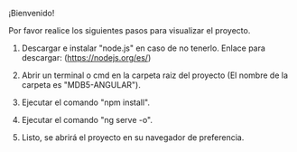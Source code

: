 ¡Bienvenido! 

Por favor realice los siguientes pasos para visualizar el proyecto.

1. Descargar e instalar "node.js" en caso de no tenerlo. Enlace para descargar: (https://nodejs.org/es/) 

2. Abrir un terminal o cmd en la carpeta raiz del proyecto (El nombre de la carpeta es "MDB5-ANGULAR").

3. Ejecutar el comando "npm install".

4. Ejecutar el comando "ng serve -o".

5. Listo, se abrirá el proyecto en su navegador de preferencia.
